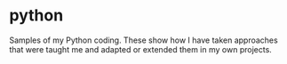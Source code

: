 # python
Samples of my Python coding.
These show how I have taken approaches that were taught me and adapted or extended them in my own projects. 
